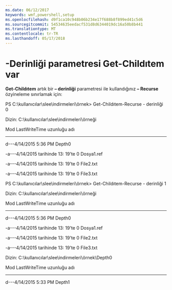 ```yaml
---
ms.date: 06/12/2017
keywords: wmf,powershell,setup
ms.openlocfilehash: d9f1ca10c948b06b234e17f688b8f899ed41c5d6
ms.sourcegitcommit: 54534635eedacf531d8d6344019dc16a50b8b441
ms.translationtype: MT
ms.contentlocale: tr-TR
ms.lasthandoff: 05/17/2018
---
```

# <a name="get-childitem-has--depth-parameter"></a>-Derinliği parametresi Get-Childıtem var
**Get-Childıtem** artık bir **– derinliği** parametresi ile kullandığınız **– Recurse** özyineleme sınırlamak için:

PS C:\\kullanıcılar\\slee\\indirmeleri\\örnek&gt; Get-Childıtem-Recurse - derinliği 0

Dizin: C:\\kullanıcılar\\slee\\indirmeleri\\örneği

Mod LastWriteTime uzunluğu adı

---- ------------- ------ ----

d---4/14/2015 5:36 PM Depth0

-a---4/14/2015 tarihinde 13: 19'te 0 Dosya1.ref

-a---4/14/2015 tarihinde 13: 19'te 0 File2.txt

-a---4/14/2015 tarihinde 13: 19'te 0 File3.txt

PS C:\\kullanıcılar\\slee\\indirmeleri\\örnek&gt; Get-Childıtem-Recurse - derinliği 1

Dizin: C:\\kullanıcılar\\slee\\indirmeleri\\örneği

Mod LastWriteTime uzunluğu adı

---- ------------- ------ ----

d---4/14/2015 5:36 PM Depth0

-a---4/14/2015 tarihinde 13: 19'te 0 Dosya1.ref

-a---4/14/2015 tarihinde 13: 19'te 0 File2.txt

-a---4/14/2015 tarihinde 13: 19'te 0 File3.txt

Dizin: C:\\kullanıcılar\\slee\\indirmeleri\\örnek\\Depth0

Mod LastWriteTime uzunluğu adı

---- ------------- ------ ----

d---4/14/2015 5:33 PM Depth1
